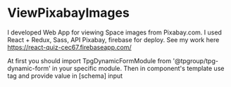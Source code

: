# ViewPixabayImages
I developed Web App for viewing Space images from Pixabay.com. I used React + Redux, Sass, API Pixabay, firebase for deploy. 
See my work here https://react-quiz-cec67.firebaseapp.com/


At first you should import TpgDynamicFormModule from '@tpgroup/tpg-dynamic-form' in your specific module.
Then in component's template use <tpg-form-builder></tpg-form-builder> tag and provide value in [schema] input
